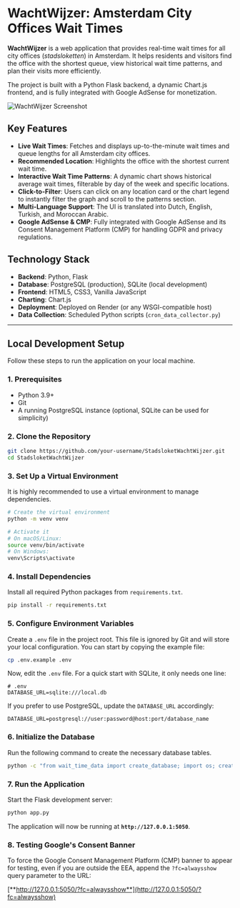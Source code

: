 # WachtWijzer: Amsterdam City Offices Wait Times

**WachtWijzer** is a web application that provides real-time wait times for all city offices (*stadsloketten*) in Amsterdam. It helps residents and visitors find the office with the shortest queue, view historical wait time patterns, and plan their visits more efficiently.

The project is built with a Python Flask backend, a dynamic Chart.js frontend, and is fully integrated with Google AdSense for monetization.

![WachtWijzer Screenshot](https://i.imgur.com/yB5kP9v.png)

## Key Features

*   **Live Wait Times**: Fetches and displays up-to-the-minute wait times and queue lengths for all Amsterdam city offices.
*   **Recommended Location**: Highlights the office with the shortest current wait time.
*   **Interactive Wait Time Patterns**: A dynamic chart shows historical average wait times, filterable by day of the week and specific locations.
*   **Click-to-Filter**: Users can click on any location card or the chart legend to instantly filter the graph and scroll to the patterns section.
*   **Multi-Language Support**: The UI is translated into Dutch, English, Turkish, and Moroccan Arabic.
*   **Google AdSense & CMP**: Fully integrated with Google AdSense and its Consent Management Platform (CMP) for handling GDPR and privacy regulations.

## Technology Stack

*   **Backend**: Python, Flask
*   **Database**: PostgreSQL (production), SQLite (local development)
*   **Frontend**: HTML5, CSS3, Vanilla JavaScript
*   **Charting**: Chart.js
*   **Deployment**: Deployed on Render (or any WSGI-compatible host)
*   **Data Collection**: Scheduled Python scripts (`cron_data_collector.py`)

---

## Local Development Setup

Follow these steps to run the application on your local machine.

### 1. Prerequisites

*   Python 3.9+
*   Git
*   A running PostgreSQL instance (optional, SQLite can be used for simplicity)

### 2. Clone the Repository

```bash
git clone https://github.com/your-username/StadsloketWachtWijzer.git
cd StadsloketWachtWijzer
```

### 3. Set Up a Virtual Environment

It is highly recommended to use a virtual environment to manage dependencies.

```bash
# Create the virtual environment
python -m venv venv

# Activate it
# On macOS/Linux:
source venv/bin/activate
# On Windows:
venv\Scripts\activate
```

### 4. Install Dependencies

Install all required Python packages from `requirements.txt`.

```bash
pip install -r requirements.txt
```

### 5. Configure Environment Variables

Create a `.env` file in the project root. This file is ignored by Git and will store your local configuration. You can start by copying the example file:

```bash
cp .env.example .env
```

Now, edit the `.env` file. For a quick start with SQLite, it only needs one line:

```env
# .env
DATABASE_URL=sqlite:///local.db
```

If you prefer to use PostgreSQL, update the `DATABASE_URL` accordingly:

```env
DATABASE_URL=postgresql://user:password@host:port/database_name
```

### 6. Initialize the Database

Run the following command to create the necessary database tables.

```bash
python -c "from wait_time_data import create_database; import os; create_database(os.getenv('DATABASE_URL'))"
```

### 7. Run the Application

Start the Flask development server:

```bash
python app.py
```

The application will now be running at **`http://127.0.0.1:5050`**.

### 8. Testing Google's Consent Banner

To force the Google Consent Management Platform (CMP) banner to appear for testing, even if you are outside the EEA, append the `?fc=alwaysshow` query parameter to the URL:

[**http://127.0.0.1:5050/?fc=alwaysshow**](http://127.0.0.1:5050/?fc=alwaysshow) 